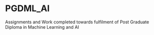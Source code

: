 # PGDML_AI
Assignments and Work completed towards fulfilment of Post Graduate Diploma in Machine Learning and AI
